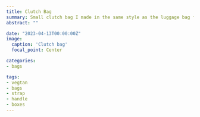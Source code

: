 ```yaml
---
title: Clutch Bag
summary: Small clutch bag I made in the same style as the luggage bag for my son. First experiment with dye.
abstract: ""

date: "2023-04-13T00:00:00Z"
image:
  caption: 'Clutch bag'
  focal_point: Center

categories:
- bags

tags:
- vegtan
- bags
- strap
- handle
- boxes
---
```


